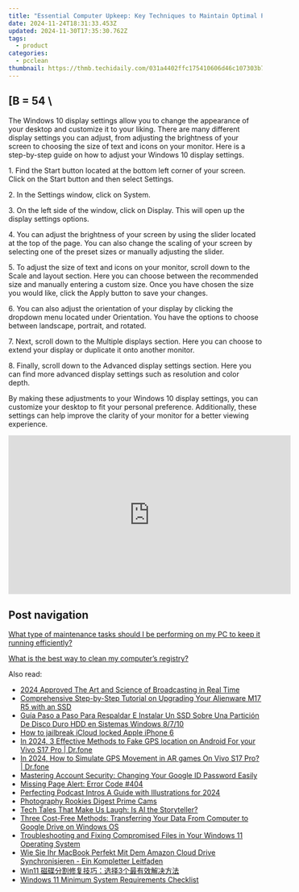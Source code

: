 ```yaml
---
title: "Essential Computer Upkeep: Key Techniques to Maintain Optimal PC Speed - YL Computing"
date: 2024-11-24T18:31:33.453Z
updated: 2024-11-30T17:35:30.762Z
tags:
  - product
categories:
  - pcclean
thumbnail: https://thmb.techidaily.com/031a4402ffc175410606d46c107303b712eafaa4d65eb4fb68f4c0c322106dcd.jpg
---
```


## \[B = 54 \

The Windows 10 display settings allow you to change the appearance of your desktop and customize it to your liking. There are many different display settings you can adjust, from adjusting the brightness of your screen to choosing the size of text and icons on your monitor. Here is a step-by-step guide on how to adjust your Windows 10 display settings. 

1\. Find the Start button located at the bottom left corner of your screen. Click on the Start button and then select Settings.

2\. In the Settings window, click on System.

3\. On the left side of the window, click on Display. This will open up the display settings options. 

4\. You can adjust the brightness of your screen by using the slider located at the top of the page. You can also change the scaling of your screen by selecting one of the preset sizes or manually adjusting the slider.

5\. To adjust the size of text and icons on your monitor, scroll down to the Scale and layout section. Here you can choose between the recommended size and manually entering a custom size. Once you have chosen the size you would like, click the Apply button to save your changes.

6\. You can also adjust the orientation of your display by clicking the dropdown menu located under Orientation. You have the options to choose between landscape, portrait, and rotated.

7\. Next, scroll down to the Multiple displays section. Here you can choose to extend your display or duplicate it onto another monitor.

8\. Finally, scroll down to the Advanced display settings section. Here you can find more advanced display settings such as resolution and color depth. 

By making these adjustments to your Windows 10 display settings, you can customize your desktop to fit your personal preference. Additionally, these settings can help improve the clarity of your monitor for a better viewing experience.

<!-- affiliate ads begin -->
<iframe width="560" height="315" src="https://www.youtube.com/embed/Rxyki8-Y630?si=dHLkIxG59zdlZeN0" title="YouTube video player" frameborder="0" allow="accelerometer; autoplay; clipboard-write; encrypted-media; gyroscope; picture-in-picture; web-share" referrerpolicy="strict-origin-when-cross-origin" allowfullscreen></iframe>
<!-- affiliate ads end -->

## Post navigation

[What type of maintenance tasks should I be performing on my PC to keep it running efficiently?](https://tools.techidaily.com/pcclean/products/)

[What is the best way to clean my computer’s registry?](https://tools.techidaily.com/pcclean/products/)

<ins class="adsbygoogle"
     style="display:block"
     data-ad-format="autorelaxed"
     data-ad-client="ca-pub-7571918770474297"
     data-ad-slot="1223367746"></ins>

<ins class="adsbygoogle"
     style="display:block"
     data-ad-client="ca-pub-7571918770474297"
     data-ad-slot="8358498916"
     data-ad-format="auto"
     data-full-width-responsive="true"></ins>

<span class="atpl-alsoreadstyle">Also read:</span>
<div><ul>
<li><a href="https://some-skills.techidaily.com/2024-approved-the-art-and-science-of-broadcasting-in-real-time/"><u>2024 Approved The Art and Science of Broadcasting in Real Time</u></a></li>
<li><a href="https://discover-fantastic.techidaily.com/comprehensive-step-by-step-tutorial-on-upgrading-your-alienware-m17-r5-with-an-ssd/"><u>Comprehensive Step-by-Step Tutorial on Upgrading Your Alienware M17 R5 with an SSD</u></a></li>
<li><a href="https://discover-fantastic.techidaily.com/guia-paso-a-paso-para-respaldar-e-instalar-un-ssd-sobre-una-particion-de-disco-duro-hdd-en-sistemas-windows-8710/"><u>Guía Paso a Paso Para Respaldar E Instalar Un SSD Sobre Una Partición De Disco Duro HDD en Sistemas Windows 8/7/10</u></a></li>
<li><a href="https://activate-lock.techidaily.com/how-to-jailbreak-icloud-locked-apple-iphone-6-by-drfone-ios/"><u>How to jailbreak iCloud locked Apple iPhone 6</u></a></li>
<li><a href="https://android-location.techidaily.com/in-2024-3-effective-methods-to-fake-gps-location-on-android-for-your-vivo-s17-pro-drfone-by-drfone-virtual/"><u>In 2024, 3 Effective Methods to Fake GPS location on Android For your Vivo S17 Pro | Dr.fone</u></a></li>
<li><a href="https://review-topics.techidaily.com/in-2024-how-to-simulate-gps-movement-in-ar-games-on-vivo-s17-pro-drfone-by-drfone-virtual-android/"><u>In 2024, How to Simulate GPS Movement in AR games On Vivo S17 Pro? | Dr.fone</u></a></li>
<li><a href="https://technical-tips.techidaily.com/mastering-account-security-changing-your-google-id-password-easily/"><u>Mastering Account Security: Changing Your Google ID Password Easily</u></a></li>
<li><a href="https://discover-fantastic.techidaily.com/missing-page-alert-error-code-404/"><u>Missing Page Alert: Error Code #404</u></a></li>
<li><a href="https://extra-support.techidaily.com/perfecting-podcast-intros-a-guide-with-illustrations-for-2024/"><u>Perfecting Podcast Intros A Guide with Illustrations for 2024</u></a></li>
<li><a href="https://fox-friendly.techidaily.com/photography-rookies-digest-prime-cams/"><u>Photography Rookies Digest Prime Cams</u></a></li>
<li><a href="https://tech-revival.techidaily.com/tech-tales-that-make-us-laugh-is-ai-the-storyteller/"><u>Tech Tales That Make Us Laugh: Is AI the Storyteller?</u></a></li>
<li><a href="https://discover-fantastic.techidaily.com/three-cost-free-methods-transferring-your-data-from-computer-to-google-drive-on-windows-os/"><u>Three Cost-Free Methods: Transferring Your Data From Computer to Google Drive on Windows OS</u></a></li>
<li><a href="https://win-howtos.techidaily.com/troubleshooting-and-fixing-compromised-files-in-your-windows-11-operating-system/"><u>Troubleshooting and Fixing Compromised Files in Your Windows 11 Operating System</u></a></li>
<li><a href="https://discover-fantastic.techidaily.com/wie-sie-ihr-macbook-perfekt-mit-dem-amazon-cloud-drive-synchronisieren-ein-kompletter-leitfaden/"><u>Wie Sie Ihr MacBook Perfekt Mit Dem Amazon Cloud Drive Synchronisieren - Ein Kompletter Leitfaden</u></a></li>
<li><a href="https://discover-fantastic.techidaily.com/win11-3/"><u>Win11 磁碟分割修复技巧：选择3个最有效解决方法</u></a></li>
<li><a href="https://discover-fantastic.techidaily.com/windows-11-minimum-system-requirements-checklist/"><u>Windows 11 Minimum System Requirements Checklist</u></a></li>
</ul></div>

